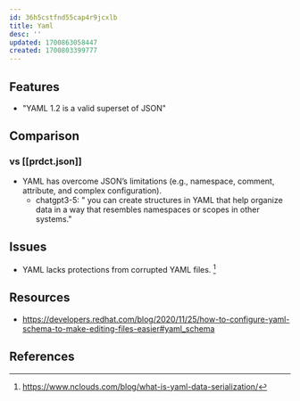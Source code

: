 ```yaml
---
id: 36h5cstfnd55cap4r9jcxlb
title: Yaml
desc: ''
updated: 1700863058447
created: 1700803399777
---
```


## Features

- "YAML 1.2 is a valid superset of JSON"

## Comparison

### vs [[prdct.json]]

- YAML has overcome JSON’s limitations (e.g., namespace, comment, attribute, and complex configuration).
  - chatgpt3-5: " you can create structures in YAML that help organize data in a way that resembles namespaces or scopes in other systems."

## Issues

- YAML lacks protections from corrupted YAML files. [^1]

## Resources

- https://developers.redhat.com/blog/2020/11/25/how-to-configure-yaml-schema-to-make-editing-files-easier#yaml_schema

## References

[^1]: https://www.nclouds.com/blog/what-is-yaml-data-serialization/